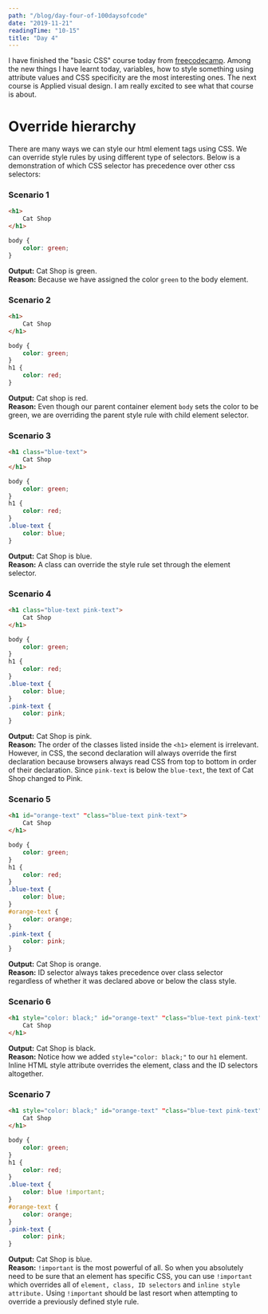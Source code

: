 ```yaml
---
path: "/blog/day-four-of-100daysofcode"
date: "2019-11-21"
readingTime: "10-15"
title: "Day 4"
---
```


I have finished the "basic CSS" course today from [freecodecamp](https://www.freecodecamp.org/suborna). Among the new things I have learnt today, variables, how to style something using attribute values and CSS specificity are the most interesting ones. The next course is Applied visual design. I am really excited to see what that course is about.

# Override hierarchy 

There are many ways we can style our html element tags using CSS. We can override style rules by using different type of selectors. Below is a demonstration of which CSS selector has precedence over other css selectors: 

### Scenario 1
```html
<h1>
    Cat Shop
</h1>
```

``` css
body {
    color: green;
} 
```
**Output:** Cat Shop is green. </br>
**Reason:** Because we have assigned the color `green` to the body element. 

### Scenario 2
```html
<h1>
    Cat Shop
</h1>
```

``` css
body {
    color: green;
} 
h1 {
    color: red;
}
```
**Output:** Cat shop is red. </br>
**Reason:** Even though our parent container element `body` sets the color to be green, we are overriding the parent style rule with child element selector.

### Scenario 3

```html
<h1 class="blue-text">
    Cat Shop
</h1>
```

```css
body {
    color: green;
} 
h1 {
    color: red;
}
.blue-text {
    color: blue;
}
```

**Output:** Cat Shop is blue.  
**Reason:** A class can override the style rule set through the element selector.

### Scenario 4

```html
<h1 class="blue-text pink-text">
    Cat Shop
</h1>
```

```css
body {
    color: green;
} 
h1 {
    color: red;
}
.blue-text {
    color: blue;
}
.pink-text {
    color: pink;
}
```

**Output:** Cat Shop is pink.  
**Reason:** The order of the classes listed inside the `<h1>` element is irrelevant. However, in CSS, the second declaration will always override the first declaration because browsers always read CSS from top to bottom in order of their declaration. Since `pink-text` is below the `blue-text`, the text of Cat Shop changed to Pink. 

### Scenario 5

```html
<h1 id="orange-text" "class="blue-text pink-text">
    Cat Shop
</h1>
```

```css
body {
    color: green;
}
h1 {
    color: red;
}
.blue-text {
    color: blue;
}
#orange-text {
    color: orange;
}
.pink-text {
    color: pink;
}
```

**Output:** Cat Shop is orange.  
**Reason:** ID selector always takes precedence over class selector regardless of whether it was declared above or below the class style. 

### Scenario 6

``` html
<h1 style="color: black;" id="orange-text" "class="blue-text pink-text">
    Cat Shop
</h1>
```

**Output:** Cat Shop is black.  
**Reason:** Notice how we added `style="color: black;"` to our `h1` element. Inline HTML style attribute overrides the element, class and the ID selectors altogether.

### Scenario 7

``` html
<h1 style="color: black;" id="orange-text" "class="blue-text pink-text">
    Cat Shop
</h1>
```

```css
body {
    color: green;
} 
h1 {
    color: red;
}
.blue-text {
    color: blue !important;
}
#orange-text {
    color: orange;
}
.pink-text {
    color: pink;
}
```

**Output:** Cat Shop is blue.  
**Reason:** `!important` is the most powerful of all. So when you absolutely need to be sure that an element has specific CSS, you can use `!important` which overrides all of `element, class, ID selectors` and `inline style attribute.` Using `!important` should be last resort when attempting to override a previously defined style rule.

<!-- --- 
<section>
						<div className="table-wrapper">
						<div className="table-wrapper">
							<table className="alt">
								<thead>
									<tr>
										<th>Name</th>
										<th>Meaning</th>
									</tr>
								</thead>
								<tbody>
									<tr>
										<td>H1</td>
										<td>Element Selector.</td>
									</tr>
									<tr>
										<td>.blue-text</td>
										<td>Class Selector.</td>
									</tr>
									<tr>
										<td>#blue-text</td>
										<td>ID Selector</td>
									</tr>
									<tr>
										<td>Color</td>
										<td>Property</td>
									</tr>
									<tr>
										<td>Orange</td>
										<td>Value</td>
									</tr>
                                    <tr>
										<td>Declaration</td>
										<td>Value + Property</td>
									</tr>
                                    <tr>
										<td>{ }</td>
										<td>Declaration block</td>
									</tr>
                                    <tr>
										<td>h1 {color: blue}</td>
										<td>CSS ruleset</td>
									</tr>
								</tbody>
								<tfoot>
									<tr>
										<td colSpan="2"></td>
									</tr>
								</tfoot>
							</table>
						</div>
					</section>


 -->
